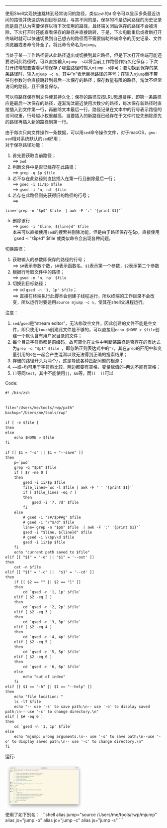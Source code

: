 ---

使用Shell实现快速跳转到经常访问的路径，类似`zsh`的`d` 命令可以显示多条最近访问的路径并快速跳转到目标路径，与其不同的是，保存的不是访问路径的历史记录而是自己认为需要保存以待下次使用的路径，且终端关闭后保存的路径不会被清除，下次打开时还能查看保存的路径并直接跳转，于是，下次电脑重启或者新打开终端时就可以快速切换到自己想去的路径而不需要借助终端命令的历史记录、文件浏览器或者命令补全了。将此命令命名为`mjump`。

当处于某一工作路径要从此路径退出或切换到其它路径，但是下次打开终端可能还要访问此路径时，可以直接输入`mjump -s`以将当前工作路径作持久化保存；下次打开终端想要查看以前保存了哪些路径时输入`mjump -o`即可；要切换到保存的某条路径时，输入`mjump -c n`，其中“n“表示目标路径的序号；在输入`mjump`而不带任何参数时会直接跳转到最后一次保存的路径；保存数量有限的路径，淘汰不经常访问的路径，且不重复保存。

可以将路径保存到文件使其持久化；保存的路径应按LRU思想排序，即第一条路径应是最后一次保存的路径，逐渐淘汰最近使用次数少的路径，每次保存新路径时直接插入到文件第一行，再删除文本最后一行，路径记录在文本中的行号表示路径的访问权重，行号越小权重越高，当要插入的新路径已经存在于文件时应先删除原先的路径再插入新的路径到第一行。

由于每次只向文件操作一条数据，可以用`sed`命令操作文件，对于macOS，`gnu-sed`相对系统默认的`sed`好用；  
对于保存路径功能：
1. 首先要获取当前路径；  
==> `pwd`
2. 判断文件中是否已经存在此路径；    
==> `grep -q $p $file`
3. 若不存在此路径则直接插入在第一行且删除最后一行；     
==> `gsed -i 1i/$p $file`        
==> `gsed -i 'n, nd' $file`   
4. 若存在此路径则先获得旧的路径的行号；    
==>   
```shell
line=`grep -n "$p$" $file  | awk -F ':' '{print $1}'` 
```
5. 删除该行    
==> `gsed -i "$line, ${line}d" $file`   
本来可以直接使用`sed`的搜索并删除功能，但是由于路径保存在$p，直接使用`gsed -i "/$p/d" $file`或类似命令会出现各种问题。      

切换路径：
1. 获取输入的参数即保存的路径的行号；    
==> `$#`表示参数个数，`$0`表示函数名，`$1`表示第一个参数，`$2`表示第二个参数
2. 根据行号取文件中的路径；    
==> `gsed -n 'n, np' $file`
3. 切换到目标路径；    
==> cd `gsed -n '1, 1p' $file`；   
==> 直接在终端执行此脚本会创建子线程运行，所以终端的工作目录不会改变，所以运行时要适用`source mjump -c n`，使其在shell父进程运行。

注意：
1. `sed`/`gsed`是“stream editor”，无法修改空文件，因此创建的文件不能是空文件，即只使用`touch`创建此文件是不够的，可以直接用`echo $HOME > $file`创建一个默认含有用户家目录的文件；
2. 每个目录字符串都是前缀码，故可简化在文件中判断某路径是否存在的表达式为`grep -q "$p$" $file `，即忽略正则表达式中的`^/`，其在`grep`的匹配中和变量引用的`$`在一起会产生混淆以致无法得到正确的搜索结果；
3. 存储的路径开头为两个`/`，这是导致各种匹配问题的根源；
4. `==`或`=`均可用于字符串比较，两边都要有空格，变量赋值的`=`两边不能有空格；
5. `[]`等同`test`，其中不能使用`||`，`&&`等，而`[[  ]]`可以

Code:

```shell
#! /bin/zsh


file="/Users/me/tools/rwp/path"
backup="/Users/me/tools/rwp"

if [ -e $file ]
then
else
    echo $HOME > $file
fi

if [[ $1 = "-s" || $1 = "--save" ]]
then
    p=`pwd`
    grep -q "$p$" $file 
    if [ $? -ne 0 ]
    then 
        gsed -i 1i/$p $file 
        file_lines=`wc -l $file | awk -F ' ' '{print $1}'`
        if [ $file_lines -eq 7 ]
        then
            gsed -i '7, 7d' $file
        fi
    else
        # gsed -i "s#/$p##g" $file
        # gsed -i "/^$/d" $file
        line=`grep -n "$p$" $file  | awk -F ':' '{print $1}'`
        gsed -i "$line, ${line}d" $file
        # gsed -i \\$p\\d $file
        gsed -i 1i/$p $file 
    fi
    echo "current path saved to $file"
elif [[ "$1" = '-o' || "$1" = '--out' ]] 
then 
    cat -n $file 
elif [[ "$1" = '-c' ||  "$1" = '--cd' ]]
then
    if [[ $2 == "" || $2 == "1" ]]
    then 
        cd `gsed -n '1, 1p' $file`
    elif [ $2 -eq 2 ]
    then 
        cd `gsed -n '2, 2p' $file`
    elif [ $2 -eq 3 ]
    then 
        cd `gsed -n '3, 3p' $file`
    elif [ $2 -eq 4 ]
    then 
        cd `gsed -n '4, 4p' $file`
    elif [ $2 -eq 5 ]
    then 
        cd `gsed -n '5, 5p' $file`
    elif [ $2 -eq 6 ]
    then 
        cd `gsed -n '6, 6p' $file`
    else
        echo "out of index"
    fi
elif [[ $1 == "-h" || $1 == "--help" ]]
then
    echo "file location: "
    ls -lT $file
    echo "-- use '-s' to save path;\n-- use '-o' to display saved path;\n-- use '-c' to change directory.\n"
elif [ $# -eq 0 ]
then 
    cd `gsed -n '1, 1p' $file`
else
    echo "mjump: wrong arguments.\n-- use '-s' to save path;\n--use '-o' to display saved path;\n-- use '-c' to change directory.\n"
fi
```

运行:
<div align="left">
    <img src="/images/shell01.png" width="50%">
</div>
使用了如下别名：
```shell
alias jump="source /Users/me/tools/rwp/mjump"
alias jo="jump -o"
alias jc="jump -c"
alias js="jump -s"
```





